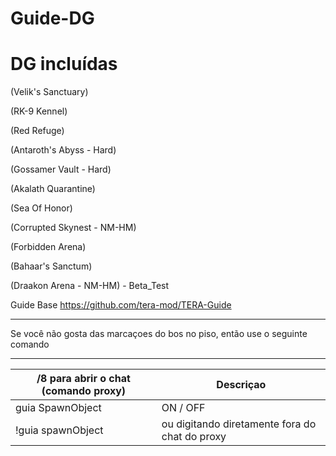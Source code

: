 Guide-DG
======

DG incluídas
======

(Velik's Sanctuary)

(RK-9 Kennel)

(Red Refuge)

(Antaroth's Abyss - Hard)

(Gossamer Vault - Hard)

(Akalath Quarantine)

(Sea Of Honor)

(Corrupted Skynest - NM-HM)

(Forbidden Arena)

(Bahaar's Sanctum)

(Draakon Arena - NM-HM) -  Beta_Test

Guide Base https://github.com/tera-mod/TERA-Guide

------
Se você não gosta das marcaçoes do bos no piso, então use o seguinte comando




------

/8 para abrir o chat (comando proxy) | Descriçao
--- | ---
guia SpawnObject | ON / OFF
!guia spawnObject  | ou digitando diretamente fora do chat do proxy
